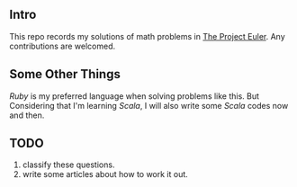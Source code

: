 ## Intro

This repo records my solutions of math problems in [The Project Euler](http://projecteuler.net/). Any contributions are welcomed.

## Some Other Things

*Ruby* is my preferred language when solving problems like this. But Considering that I'm learning *Scala*, I will also write some *Scala* codes now and then.

## TODO

1. classify these questions.
2. write some articles about how to work it out.

